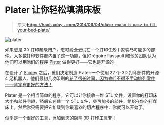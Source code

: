 # Plater 让你轻松填满床板

> 原文:[https://hack aday . com/2014/06/04/plater-make-it-easy-to-fill-your-bed-plate/](https://hackaday.com/2014/06/04/plater-makes-it-easy-to-fill-your-bed-plate/)

![plater](../Images/79ea2a15685e5c5b9dce62d4e2fc77e9.png)

如果您是 3D 打印超级用户，您可能会尝试在一个打印任务中安装尽可能多的部件。大多数打印软件都内置了这一功能，但[Grégoire Passault]和他的团队认为他们可以用他们的程序 [Plater](https://github.com/RobotsWar/Plater#plater) 做得更好——它也是开源的。

在设计了 [Spidey](http://www.robotcampus.fr/spidey/) 之后，他们决定制造 Plater:一个使用 22 个 3D 打印部件的开源 4 足机器人。他们最初几次印刷的[花了很长时间，因为他们不得不手动排列零件——肯定有更好的方法！](http://www.robotcampus.fr/2014/05/27/plater-spidey-en-une-impression/)

Plater 是一个相当简单的程序，它可以让你接收一堆 STL 文件，设置你的打印床大小和部件间距，然后它创建一个 STL 文件，尽可能多的部件，组织在你的打印床上。然后你只需要把它加载到你最喜欢的切片程序中，你就可以开始了。

似乎是一个很好的工具，添加到您的隐喻 3D 打印工具带！